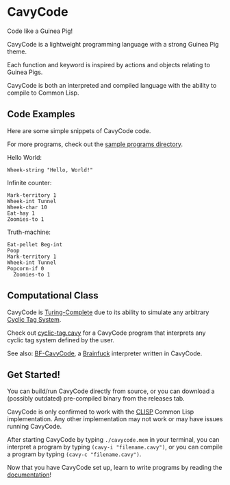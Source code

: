 # CavyCode
Code like a Guinea Pig!

CavyCode is a lightweight programming language with a strong Guinea Pig theme.

Each function and keyword is inspired by actions and objects relating to Guinea Pigs.

CavyCode is both an interpreted and compiled language with the ability to compile to Common Lisp.

## Code Examples

Here are some simple snippets of CavyCode code.

For more programs, check out the [sample programs directory](https://github.com/ZeroPlayerRodent/cavycode/tree/main/samples).

Hello World:
```
Wheek-string "Hello, World!"
```

Infinite counter:
```
Mark-territory 1
Wheek-int Tunnel
Wheek-char 10
Eat-hay 1
Zoomies-to 1
```
Truth-machine:
```
Eat-pellet Beg-int
Poop
Mark-territory 1
Wheek-int Tunnel
Popcorn-if 0
  Zoomies-to 1
```

## Computational Class

CavyCode is [Turing-Complete](https://en.wikipedia.org/wiki/Turing_completeness) due to its ability to simulate any arbitrary [Cyclic Tag System](https://en.wikipedia.org/wiki/Tag_system#Cyclic_tag_systems).

Check out [cyclic-tag.cavy](https://github.com/ZeroPlayerRodent/cavycode/blob/main/samples/cyclic-tag.cavy) for a CavyCode program that interprets any cyclic tag system defined by the user.

See also: [BF-CavyCode](https://github.com/ZeroPlayerRodent/BF-CavyCode/tree/main), a [Brainfuck](https://en.wikipedia.org/wiki/Brainfuck) interpreter written in CavyCode.

## Get Started!

You can build/run CavyCode directly from source, or you can download a (possibly outdated) pre-compiled binary from the releases tab.

CavyCode is only confirmed to work with the [CLISP](https://clisp.sourceforge.io/) Common Lisp implementation. Any other implementation may not work or may have issues running CavyCode.

After starting CavyCode by typing `./cavycode.mem` in your terminal, you can interpret a program by typing `(cavy-i "filename.cavy")`, or you can compile a program by typing `(cavy-c "filename.cavy")`.

Now that you have CavyCode set up, learn to write programs by reading the [documentation](https://github.com/ZeroPlayerRodent/cavycode/blob/main/info.txt)!
